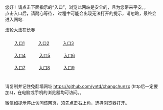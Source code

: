 您好！请点击下面指示的“入口”，浏览此网站是安全的，且为您带来平安。。 <br/>
点击入口后，请耐心等待， 过程中可能会出现无法打开的提示，请忽略，最终会进入网站. </br>

法轮大法在长春<br/>
<div style="padding:10px"><a style="margin:20px" target="_blank" href="https://d2768bs3okade3.cloudfront.net/2Qpsp?zmebthzi" id="ccLink1" rel="nofollow">入口1</a> <a target="_blank" style="margin:20px" href="https://d2d2raomxlitbe.cloudfront.net/2Qpsp?nxzmolc" id="ccLink2" rel="nofollow">入口2</a> <a style="margin:20px" target="_blank" href="https://d3dxdfxmwkiq8z.cloudfront.net/2Qpsp?ysydwfb" id="ccLink3" rel="nofollow">入口3</a></div>

<div style="padding:10px" ><a style="margin:20px" target="_blank" href="https://d2768bs3okade3.cloudfront.net/2Qpsp?zmebthzi" id="ccLink4" rel="nofollow">入口4</a> <a style="margin:20px" href="https://d2d2raomxlitbe.cloudfront.net/2Qpsp?nxzmolc" target="_blank" id="ccLink5" rel="nofollow">入口5</a> <a style="margin:20px" href="https://d3dxdfxmwkiq8z.cloudfront.net/2Qpsp?ysydwfb" target="_blank" id="ccLink6" rel="nofollow">入口6</a></div>

<div style="padding:10px"><a style="margin:20px" target="_blank" href="https://d2768bs3okade3.cloudfront.net/2Qpsp?zmebthzi" id="ccLink7" rel="nofollow">入口7</a> <a style="margin:20px" href="https://d2d2raomxlitbe.cloudfront.net/2Qpsp?nxzmolc" target="_blank" id="ccLink8" rel="nofollow">入口8</a> <a style="margin:20px" target="_blank" href="https://d3dxdfxmwkiq8z.cloudfront.net/2Qpsp?ysydwfb" id="ccLink9" rel="nofollow">入口9</a></div>

<br/>



请复制并记住免翻墙网址 https://github.com/yntd/changchunzx (http后一定要加s)，在电脑或手机的浏览器均可访问。。<br/>

微信如提示停止访问该网页，须先点击右上角，选择浏览器打开。

